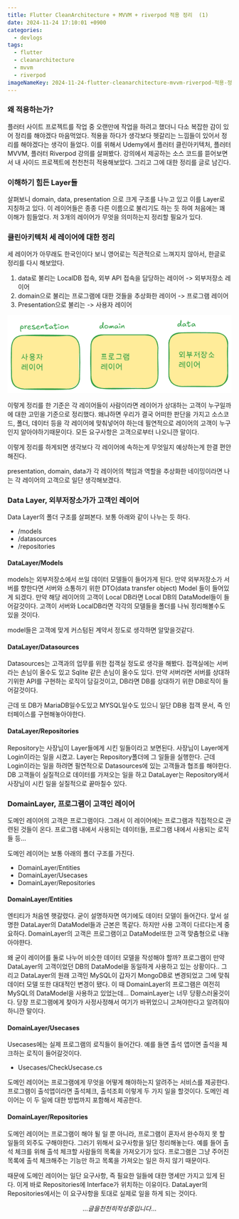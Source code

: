 ```yaml
---
title: Flutter CleanArchitecture + MVVM + riverpod 적용 정리  (1)
date: 2024-11-24 17:10:01 +0900
categories:
  - devlogs
tags:
  - flutter
  - cleanarchitecture
  - mvvm
  - riverpod
imageNameKey: 2024-11-24-flutter-cleanarchitecture-mvvm-riverpod-적용-정리-1
---
```

### 왜 적용하는가?

플러터 사이트 프로젝트를 작업 중 오랜만에 작업을 하려고 했더니 다소 복잡한 감이 있어 정리를 해야겠다 마음먹었다. 적용을 하다가 생각보다 헷갈리는 느낌들이 있어서 정리를 해야겠다는 생각이 들었다. 이를 위해서 Udemy에서 플러터 클린아키텍처, 플러터 MVVM, 플러터 Riverpod 강의를 살펴봤다. 강의에서 제공하는 소스 코드를 뜯어보면서 내 사이드 프로젝트에 천천천히 적용해보았다. 그리고 그에 대한 정리를 글로 남긴다.


### 이해하기 힘든 Layer들

살펴보니 domain, data, presentation 으로 크게 구조를 나누고 있고 이를 Layer로 지칭하고 있다. 이 레이어들은 종종 다른 이름으로 불리기도 하는 듯 하여 처음에는 꽤 이해가 힘들었다. 저 3개의 레이어가 무엇을 의미하는지 정리할 필요가 있다.



### 클린아키텍처 세 레이어에 대한 정리

세 레이어가 아무래도 한국인이다 보니 영어로는 직관적으로 느껴지지 않아서, 한글로 정리를 다시 해보았다.

1. data로 불리는 LocalDB 접속, 외부 API 접속을 담당하는 레이어 -> 외부저장소 레이어
2. domain으로 불리는 프로그램에 대한 것들을 추상화한 레이어 -> 프로그램 레이어
3. Presentation으로 불리는 -> 사용자 레이어

![](media/attachments/2024-11-24-flutter-cleanarchitecture-mvvm-riverpod-적용-정리-1-20241124.png)

이렇게 정리를 한 기준은 각 레이어들이 사람이라면 레이어가 상대하는 고객이 누구일까에 대한 고민을 기준으로 정리했다. 왜냐하면 우리가 결국 어떠한 판단을 가지고 소스코드, 폴더, 데이터 등을 각 레이어에 맞춰넣어야 하는데 필연적으로 레이어의 고객이 누구인지 알아야하기때문이다. 모든 요구사항은 고객으로부터 나오니깐 말이다.

이렇게 정리를 하게되면 생각보다 각 레이어에 속하는게 무엇일지 예상하는게 한결 편안해진다.

presentation, domain, data가 각 레이어의 책임과 역할을 추상화한 네이밍이라면 나는 각 레이어의 고객으로 일단 생각해보겠다.



### Data Layer, 외부저장소가가 고객인 레이어

Data Layer의 폴더 구조를 살펴본다. 보통 아래와 같이 나누는 듯 하다.

- /models
- /datasources
- /repositories
#### DataLayer/Models

models는 외부저장소에서 쓰일 데이터 모델들이 들어가게 된다. 만약 외부저장소가 서버를 향한다면 서버와 소통하기 위한 DTO(data transfer object) Model 들이 들어있게 되겠다. 만약 해당 레이어의 고객이 Local DB라면 Local DB의 DataModel들이 들어갈것이다. 고객이 서버와 LocalDB라면 각각의 모델들을 폴더를 나눠 정리해볼수도 있을 것이다.

model들은 고객에 맞게 커스텀된 계약서 정도로 생각하면 알맞을것같다.

#### DataLayer/Datasources

Datasources는 고객과의 업무를 위한 접객실 정도로 생각을 해봤다. 접객실에는 서버라는 손님이 올수도 있고 Sqlite 같은 손님이 올수도 있다. 만약 서버라면 서버를 상대하기위한 API를 구현하는 로직이 담길것이고, DB라면 DB를 상대하기 위한 DB로직이 들어갈것이다.

근데 또 DB가 MariaDB일수도있고  MYSQL일수도 있으니 일단 DB용 접객 문서, 즉 인터페이스를 구현해놓아야한다.


#### DataLayer/Repositories

Repository는 사장님이 Layer들에게 시킨 일들이라고 보면된다. 사장님이 Layer에게 Login이라는 일을 시켰고. Layer는 Repository폴더에 그 일들을 실행한다. 근데 Login이라는 일을 하려면 필연적으로 Datasources에 있는 고객들과 협조를 해야한다. DB 고객들이 실질적으로 데이터를 가져오는 일을 하고 DataLayer는 Repository에서 사장님이 시킨 일을 실질적으로 끝마칠수 있다.


### DomainLayer, 프로그램이 고객인 레이어

도메인 레이어의 고객은 프로그램이다. 그래서 이 레이어에는 프로그램과 직접적으로 관련된 것들이 온다. 프로그램 내에서 사용되는 데이터들, 프로그램 내에서 사용되는 로직들 등...

도메인 레이어는 보통 아래의 폴더 구조를 가진다.

- DomainLayer/Entities
- DomainLayer/Usecases
- DomainLayer/Repositories

#### DomainLayer/Entities

엔티티가 처음엔 햇갈렸다. 굳이 설명하자면 여기에도 데이터 모델이 들어간다. 앞서 설명한 DataLayer의 DataModel들과 근본은 똑같다. 하지만 사용 고객이 다르다는게 중요하다. DomainLayer의 고객은 프로그램이고 DataModel또한 고객 맞춤형으로 내놓아야햔다.

왜 굳이 레이어를 둘로 나누어 비슷한 데이터 모델을 작성해야 할까? 프로그램이 만약 DataLayer의 고객이었던 DB의 DataModel을 동일하게 사용하고 있는 상황이다.. 그리고 DataLayer의 원래 고객인 MySQL이 갑자기 MongoDB로 변경되었고 그에 맞춰 데이터 모델 또한 대대적인 변경이 됐다. 이 때 DomainLayer의 프로그램은 여전히 MySQL의 DataModel을 사용하고 있었는데... DomainLayer는 너무 당황스러울것이다. 당장 프로그램에게 찾아가 사정사정해서 여기가 바뀌었으니 고쳐야한다고 알려줘야하니깐 말이다. 

#### DomainLayer/Usecases

Usecases에는 실제 프로그램의 로직들이 들어간다. 예를 들면 출석 앱이면 출석을 체크하는 로직이 들어갈것이다. 

- Usecases/CheckUsecase.cs

도메인 레이어는 프로그램에게 무엇을 어떻게 해야하는지 알려주는 서비스를 제공한다. 프로그램이 출석앱이라면 출석체크, 출석조회 이렇게 두 가지 일을 할것이다. 도메인 레이어는 이 두 일에 대한 방법까지 포함해서 제공한다.


#### DomainLayer/Repositories

도메인 레이어는 프로그램이 해야 될 일 뿐 아니라, 프로그램이 혼자서 완수하지 못 할 일들의 외주도 구해야한다. 그러기 위해서 요구사항을 일단 정리해놓는다. 예를 들어 출석 체크를 위해 출석 체크할 사람들의 목록을 가져오기가 있다. 프로그램은 그냥 주어진 목록에 출석 체크해주는 기능만 하고 목록을 가져오는 일은 하지 않기 때문이다.

때문에 도메인 레이어는 일단 요구사항, 즉 필요한 일들에 대한 명세만 가지고 있게 된다. 이게 바로 Repositories에 Interface가 위치하는 이유이다. DataLayer의 Repositories에서는 이 요구사항을 토대로 실제로 일을 하게 되는 것이다.


$$
... 글을 천천히 작성 중입니다 ...
$$


